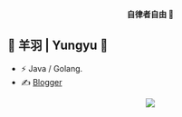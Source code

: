 <p align="center"><b>自律者自由 </b>👋</p>

## 👤 羊羽 | Yungyu 👋

- ⚡ Java / Golang.
- ✍️ [Blogger](https://blog.yungyu.tech/)

<p align="center">
  <a href="https://github.com/yungyu16">
    <img src="https://github-readme-stats.vercel.app/api?username=yungyu16&show_icons=true&theme=slateorange&count_private=true&include_all_commits=true" />
  </a>
</p>
